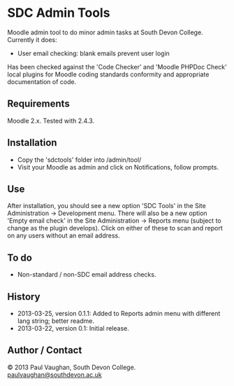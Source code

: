 # SDC Admin Tools

Moodle admin tool to do minor admin tasks at South Devon College. Currently it does:

* User email checking: blank emails prevent user login

Has been checked against the 'Code Checker' and 'Moodle PHPDoc Check' local plugins for Moodle coding standards conformity and appropriate documentation of code.

## Requirements

Moodle 2.x. Tested with 2.4.3. 

## Installation

* Copy the 'sdctools' folder into /admin/tool/
* Visit your Moodle as admin and click on Notifications, follow prompts.

## Use 

After installation, you should see a new option 'SDC Tools' in the Site Administration &rarr; Development menu. There will also be a new option 'Empty email check' in the Site Administration &rarr; Reports menu (subject to change as the plugin develops).  Click on either of these to scan and report on any users without an email address.

## To do

* Non-standard / non-SDC email address checks.

## History

* 2013-03-25, version 0.1.1:    Added to Reports admin menu with different lang string; better readme.
* 2013-03-22, version 0.1:      Initial release.

## Author / Contact

&copy; 2013 Paul Vaughan, South Devon College. paulvaughan@southdevon.ac.uk
